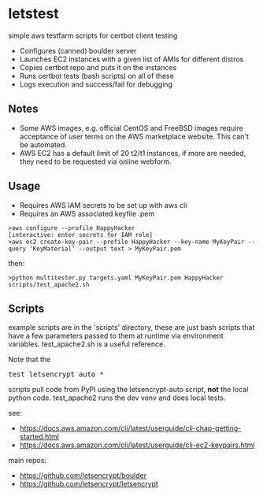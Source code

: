 # letstest
simple aws testfarm scripts for certbot client testing

- Configures (canned) boulder server
- Launches EC2 instances with a given list of AMIs for different distros
- Copies certbot repo and puts it on the instances
- Runs certbot tests (bash scripts) on all of these
- Logs execution and success/fail for debugging

## Notes
  - Some AWS images, e.g. official CentOS and FreeBSD images
    require acceptance of user terms on the AWS marketplace
    website.  This can't be automated.
  - AWS EC2 has a default limit of 20 t2/t1 instances, if more
    are needed, they need to be requested via online webform.

## Usage
  - Requires AWS IAM secrets to be set up with aws cli
  - Requires an AWS associated keyfile <keyname>.pem

```
>aws configure --profile HappyHacker
[interactive: enter secrets for IAM role]
>aws ec2 create-key-pair --profile HappyHacker --key-name MyKeyPair --query 'KeyMaterial' --output text > MyKeyPair.pem
```
then:
```
>python multitester.py targets.yaml MyKeyPair.pem HappyHacker scripts/test_apache2.sh
```

## Scripts
example scripts are in the 'scripts' directory, these are just bash scripts that have a few parameters passed
to them at runtime via environment variables.  test_apache2.sh is a useful reference.

Note that the <pre>test_letsencrypt_auto_*</pre> scripts pull code from PyPI using the letsencrypt-auto script,
__not__ the local python code.  test_apache2 runs the dev venv and does local tests.

see:
- https://docs.aws.amazon.com/cli/latest/userguide/cli-chap-getting-started.html
- https://docs.aws.amazon.com/cli/latest/userguide/cli-ec2-keypairs.html

main repos:
- https://github.com/letsencrypt/boulder
- https://github.com/letsencrypt/letsencrypt
